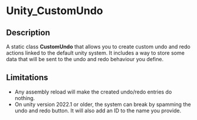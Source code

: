 # Unity_CustomUndo

## Description
A static class **CustomUndo** that allows you to create custom undo and redo actions linked to the default unity system.
It includes a way to store some data that will be sent to the undo and redo behaviour you define.

## Limitations
 - Any assembly reload will make the created undo/redo entries do nothing.
 - On unity version 2022.1 or older, the system can break by spamming the undo and redo button. It will also add an ID to the name you provide.
